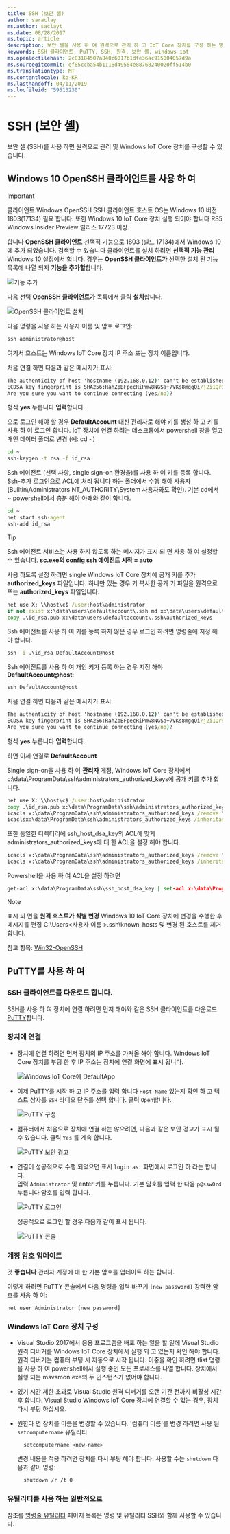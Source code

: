 ```yaml
---
title: SSH (보안 셸)
author: saraclay
ms.author: saclayt
ms.date: 08/28/2017
ms.topic: article
description: 보안 셸을 사용 하 여 원격으로 관리 하 고 IoT Core 장치를 구성 하는 방법에 알아봅니다.
keywords: SSH 클라이언트, PuTTY, SSH, 원격, 보안 셸, windows iot
ms.openlocfilehash: 2c83184507a840c6017b1dfe36ac915004057d9a
ms.sourcegitcommit: ef85ccba54b1118d49554e88768240020ff514b0
ms.translationtype: MT
ms.contentlocale: ko-KR
ms.lasthandoff: 04/11/2019
ms.locfileid: "59513230"
---
```

# <a name="secure-shell-ssh"></a>SSH (보안 셸)
보안 셸 (SSH)를 사용 하면 원격으로 관리 및 Windows IoT Core 장치를 구성할 수 있습니다.

## <a name="using-the-windows-10-openssh-client"></a>Windows 10 OpenSSH 클라이언트를 사용 하 여
> [!IMPORTANT]
> 클라이언트 Windows OpenSSH SSH 클라이언트 호스트 OS는 Windows 10 버전 1803(17134) 필요 합니다. 또한 Windows 10 IoT Core 장치 실행 되어야 합니다 RS5 Windows Insider Preview 릴리스 17723 이상.

합니다 **OpenSSH 클라이언트** 선택적 기능으로 1803 (빌드 17134)에서 Windows 10에 추가 되었습니다. 검색할 수 있습니다 클라이언트를 설치 하려면 **선택적 기능 관리** Windows 10 설정에서 합니다. 경우는 **OpenSSH 클라이언트가** 선택한 설치 된 기능 목록에 나열 되지 **기능을 추가할**합니다.

![기능 추가](../media/SSH/add_a_feature.png)

다음 선택 **OpenSSH 클라이언트가** 목록에서 클릭 **설치**합니다.

![OpenSSH 클라이언트 설치](../media/SSH/optional_features.png)

다음 명령을 사용 하는 사용자 이름 및 암호 로그인:

```cmd
ssh administrator@host
```

여기서 호스트는 Windows IoT Core 장치 IP 주소 또는 장치 이름입니다.

처음 연결 하면 다음과 같은 메시지가 표시:

```cmd
The authenticity of host 'hostname (192.168.0.12)' can't be established.
ECDSA key fingerprint is SHA256:RahZpBFpecRiPmw8NGSa+7VKs8mgqQi/j2i1Qr9lUNU.
Are you sure you want to continue connecting (yes/no)?
```

형식 **yes** 누릅니다 **입력**합니다.

으로 로그인 해야 할 경우 **DefaultAccount** 대신 관리자로 해야 키를 생성 하 고 키를 사용 하 여 로그인 합니다.  IoT 장치에 연결 하려는 데스크톱에서 powershell 창을 열고 개인 데이터 폴더로 변경 (예: cd ~)

```cmd
cd ~
ssh-keygen -t rsa -f id_rsa
```

Ssh 에이전트 (선택 사항, single sign-on 환경을)를 사용 하 여 키를 등록 합니다.  Ssh-추가 로그인으로 ACL에 처리 됩니다 하는 폴더에서 수행 해야 사용자 (Builtin\Administrators NT_AUTHORITY\System 사용자와도 확인).  기본 cd에서 ~ powershell에서 충분 해야 아래와 같이 합니다.

```cmd
cd ~
net start ssh-agent
ssh-add id_rsa
```

> [!TIP]
> Ssh 에이전트 서비스는 사용 하지 않도록 하는 메시지가 표시 되 면 사용 하 여 설정할 수 있습니다. **sc.exe의 config ssh 에이전트 시작 = auto**

사용 하도록 설정 하려면 single Windows IoT Core 장치에 공개 키를 추가 **authorized_keys** 파일입니다.  하나만 있는 경우 키 복사한 공개 키 파일을 원격으로 또는 **authorized_keys** 파일입니다.

```cmd
net use X: \\host\c$ /user:host\administrator
if not exist x:\data\users\defaultaccount\.ssh md x:\data\users\defaultaccount\.ssh
copy .\id_rsa.pub x:\data\users\defaultaccount\.ssh\authorized_keys
```

Ssh 에이전트를 사용 하 여 키를 등록 하지 않은 경우 로그인 하려면 명령줄에 지정 해야 합니다. 

```cmd
ssh -i .\id_rsa DefaultAccount@host
```

Ssh 에이전트를 사용 하 여 개인 키가 등록 하는 경우 지정 해야 <strong>DefaultAccount@host</strong>:

```cmd
ssh DefaultAccount@host
```

처음 연결 하면 다음과 같은 메시지가 표시:

```cmd
The authenticity of host 'hostname (192.168.0.12)' can't be established.
ECDSA key fingerprint is SHA256:RahZpBFpecRiPmw8NGSa+7VKs8mgqQi/j2i1Qr9lUNU.
Are you sure you want to continue connecting (yes/no)?
```

형식 **yes** 누릅니다 **입력**합니다.

하면 이제 연결로 **DefaultAccount**

Single sign-on을 사용 하 여 **관리자** 계정, Windows IoT Core 장치에서 c:\data\ProgramData\ssh\administrators_authorized_keys에 공개 키를 추가 합니다. 

```cmd
net use X: \\host\c$ /user:host\administrator
copy .\id_rsa.pub x:\data\ProgramData\ssh\administrators_authorized_keys
icacls x:\data\ProgramData\ssh\administrators_authorized_keys /remove "NT AUTHORITY\Authenticated Users"
icaclsx:\data\ProgramData\ssh\administrators_authorized_keys /inheritance:r
```

또한 동일한 디렉터리에 ssh_host_dsa_key의 ACL에 맞게 administrators_authorized_keys에 대 한 ACL을 설정 해야 합니다.

```cmd
icacls x:\data\ProgramData\ssh\administrators_authorized_keys /remove "NT AUTHORITY\Authenticated Users"
icacls x:\data\ProgramData\ssh\administrators_authorized_keys /inheritance:r
```

Powershell을 사용 하 여 ACL을 설정 하려면

```cmd
get-acl x:\data\ProgramData\ssh\ssh_host_dsa_key | set-acl x:\data\ProgramData\ssh\administrators_authorized_keys
```

> [!NOTE]
> 표시 되 면을 **원격 호스트가 식별 변경** Windows 10 IoT Core 장치에 변경을 수행한 후 메시지를 편집 C:\Users\<사용자 이름 >\.ssh\known_hosts 및 변경 된 호스트를 제거 합니다.

참고 항목: [Win32-OpenSSH](https://github.com/PowerShell/Win32-OpenSSH/wiki/ssh.exe-examples)

## <a name="using-putty"></a>PuTTY를 사용 하 여

### <a name="download-a-ssh-client"></a>SSH 클라이언트를 다운로드 합니다.
SSH를 사용 하 여 장치에 연결 하려면 먼저 해야와 같은 SSH 클라이언트를 다운로드 [PuTTY](http://the.earth.li/~sgtatham/putty/latest/x86/putty.exe)합니다.

### <a name="connect-to-your-device"></a>장치에 연결
* 장치에 연결 하려면 먼저 장치의 IP 주소를 가져올 해야 합니다.  Windows IoT Core 장치를 부팅 한 후 IP 주소는 장치에 연결 화면에 표시 됩니다.

    ![Windows IoT Core에 DefaultApp](../media/SSH/DefaultApp.png)

* 이제 PuTTY를 시작 하 고 IP 주소를 입력 합니다 `Host Name` 있는지 확인 하 고 텍스트 상자를 `SSH` 라디오 단추를 선택 합니다.  클릭 `Open`합니다.

    ![PuTTY 구성](../media/SSH/putty_config.png)

* 컴퓨터에서 처음으로 장치에 연결 하는 않으려면, 다음과 같은 보안 경고가 표시 될 수 있습니다.  클릭 `Yes` 를 계속 합니다.

    ![PuTTY 보안 경고](../media/SSH/putty_security_prompt.png)

* 연결이 성공적으로 수행 되었으면 표시 `login as:` 화면에서 로그인 하 라는 합니다.  
    입력 `Administrator` 및 enter 키를 누릅니다.  기본 암호를 입력 한 다음 `p@ssw0rd` 누릅니다 암호를 입력 합니다.

    ![PuTTY 로그인](../media/SSH/putty_login.png)

    성공적으로 로그인 할 경우 다음과 같이 표시 됩니다.

    ![PuTTY 콘솔](../media/ssh/putty_console.png)

### <a name="update-account-password"></a>계정 암호 업데이트

것 **좋습니다** 관리자 계정에 대 한 기본 암호를 업데이트 하는 합니다.

이렇게 하려면 PuTTY 콘솔에서 다음 명령을 입력 바꾸기 `[new password]` 강력한 암호를 사용 하 여:
    
    net user Administrator [new password]
    
### <a name="configure-your-windows-iot-core-device"></a>Windows IoT Core 장치 구성
* Visual Studio 2017에서 응용 프로그램을 배포 하는 일을 할 일에 Visual Studio 원격 디버거를 Windows IoT Core 장치에서 실행 되 고 있는지 확인 해야 합니다. 원격 디버거는 컴퓨터 부팅 시 자동으로 시작 됩니다. 이중을 확인 하려면 tlist 명령을 사용 하 여 powershell에서 실행 중인 모든 프로세스를 나열 합니다. 장치에서 실행 되는 msvsmon.exe의 두 인스턴스가 없어야 합니다.

* 있기 시간 제한 초과로 Visual Studio 원격 디버거를 오랜 기간 전까지 비활성 시간 후 합니다. Visual Studio Windows IoT Core 장치에 연결할 수 없는 경우, 장치 다시 부팅 하십시오.

* 원한다 면 장치를 이름을 변경할 수 있습니다. '컴퓨터 이름'를 변경 하려면 사용 된 `setcomputername` 유틸리티.

        setcomputername <new-name>

    변경 내용을 적용 하려면 장치를 다시 부팅 해야 합니다. 사용할 수는 `shutdown` 다음과 같이 명령:

        shutdown /r /t 0
        
### <a name="commonly-used-utilities"></a>유틸리티를 사용 하는 일반적으로

참조를 [명령줄 유틸리티](../manage-your-device/CommandLineUtils.md) 페이지 목록은 명령 및 유틸리티 SSH와 함께 사용할 수 있습니다.
